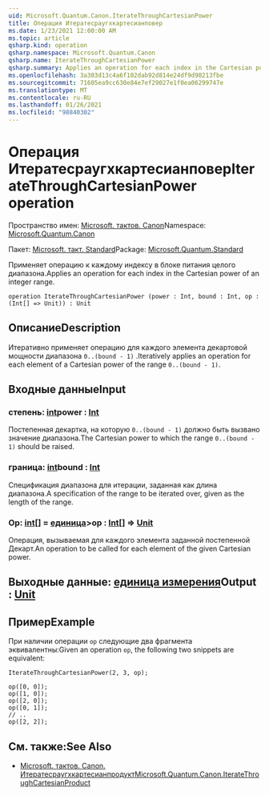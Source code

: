 ```yaml
---
uid: Microsoft.Quantum.Canon.IterateThroughCartesianPower
title: Операция Итератесраугхкартесианповер
ms.date: 1/23/2021 12:00:00 AM
ms.topic: article
qsharp.kind: operation
qsharp.namespace: Microsoft.Quantum.Canon
qsharp.name: IterateThroughCartesianPower
qsharp.summary: Applies an operation for each index in the Cartesian power of an integer range.
ms.openlocfilehash: 3a303d13c4a6f102dab92d814e24df9d90213fbe
ms.sourcegitcommit: 71605ea9cc630e84e7ef29027e1f0ea06299747e
ms.translationtype: MT
ms.contentlocale: ru-RU
ms.lasthandoff: 01/26/2021
ms.locfileid: "98840302"
---
```

# <a name="iteratethroughcartesianpower-operation"></a><span data-ttu-id="2b6b2-102">Операция Итератесраугхкартесианповер</span><span class="sxs-lookup"><span data-stu-id="2b6b2-102">IterateThroughCartesianPower operation</span></span>

<span data-ttu-id="2b6b2-103">Пространство имен: [Microsoft. тактов. Canon](xref:Microsoft.Quantum.Canon)</span><span class="sxs-lookup"><span data-stu-id="2b6b2-103">Namespace: [Microsoft.Quantum.Canon](xref:Microsoft.Quantum.Canon)</span></span>

<span data-ttu-id="2b6b2-104">Пакет: [Microsoft. такт. Standard](https://nuget.org/packages/Microsoft.Quantum.Standard)</span><span class="sxs-lookup"><span data-stu-id="2b6b2-104">Package: [Microsoft.Quantum.Standard](https://nuget.org/packages/Microsoft.Quantum.Standard)</span></span>


<span data-ttu-id="2b6b2-105">Применяет операцию к каждому индексу в блоке питания целого диапазона.</span><span class="sxs-lookup"><span data-stu-id="2b6b2-105">Applies an operation for each index in the Cartesian power of an integer range.</span></span>

```qsharp
operation IterateThroughCartesianPower (power : Int, bound : Int, op : (Int[] => Unit)) : Unit
```


## <a name="description"></a><span data-ttu-id="2b6b2-106">Описание</span><span class="sxs-lookup"><span data-stu-id="2b6b2-106">Description</span></span>

<span data-ttu-id="2b6b2-107">Итеративно применяет операцию для каждого элемента декартовой мощности диапазона `0..(bound - 1)` .</span><span class="sxs-lookup"><span data-stu-id="2b6b2-107">Iteratively applies an operation for each element of a Cartesian power of the range `0..(bound - 1)`.</span></span>

## <a name="input"></a><span data-ttu-id="2b6b2-108">Входные данные</span><span class="sxs-lookup"><span data-stu-id="2b6b2-108">Input</span></span>

### <a name="power--int"></a><span data-ttu-id="2b6b2-109">степень: [int](xref:microsoft.quantum.lang-ref.int)</span><span class="sxs-lookup"><span data-stu-id="2b6b2-109">power : [Int](xref:microsoft.quantum.lang-ref.int)</span></span>

<span data-ttu-id="2b6b2-110">Постепенная декартка, на которую `0..(bound - 1)` должно быть вызвано значение диапазона.</span><span class="sxs-lookup"><span data-stu-id="2b6b2-110">The Cartesian power to which the range `0..(bound - 1)` should be raised.</span></span>


### <a name="bound--int"></a><span data-ttu-id="2b6b2-111">граница: [int](xref:microsoft.quantum.lang-ref.int)</span><span class="sxs-lookup"><span data-stu-id="2b6b2-111">bound : [Int](xref:microsoft.quantum.lang-ref.int)</span></span>

<span data-ttu-id="2b6b2-112">Спецификация диапазона для итерации, заданная как длина диапазона.</span><span class="sxs-lookup"><span data-stu-id="2b6b2-112">A specification of the range to be iterated over, given as the length of the range.</span></span>


### <a name="op--int--unit"></a><span data-ttu-id="2b6b2-113">Op: [int](xref:microsoft.quantum.lang-ref.int)[] = [единица](xref:microsoft.quantum.lang-ref.unit)></span><span class="sxs-lookup"><span data-stu-id="2b6b2-113">op : [Int](xref:microsoft.quantum.lang-ref.int)[] => [Unit](xref:microsoft.quantum.lang-ref.unit)</span></span> 

<span data-ttu-id="2b6b2-114">Операция, вызываемая для каждого элемента заданной постепенной Декарт.</span><span class="sxs-lookup"><span data-stu-id="2b6b2-114">An operation to be called for each element of the given Cartesian power.</span></span>



## <a name="output--unit"></a><span data-ttu-id="2b6b2-115">Выходные данные: [единица измерения](xref:microsoft.quantum.lang-ref.unit)</span><span class="sxs-lookup"><span data-stu-id="2b6b2-115">Output : [Unit](xref:microsoft.quantum.lang-ref.unit)</span></span>



## <a name="example"></a><span data-ttu-id="2b6b2-116">Пример</span><span class="sxs-lookup"><span data-stu-id="2b6b2-116">Example</span></span>

<span data-ttu-id="2b6b2-117">При наличии операции `op` следующие два фрагмента эквивалентны:</span><span class="sxs-lookup"><span data-stu-id="2b6b2-117">Given an operation `op`, the following two snippets are equivalent:</span></span>

```qsharp
IterateThroughCartesianPower(2, 3, op);
```

```qsharp
op([0, 0]);
op([1, 0]);
op([2, 0]);
op([0, 1]);
// ..
op([2, 2]);
```

## <a name="see-also"></a><span data-ttu-id="2b6b2-118">См. также:</span><span class="sxs-lookup"><span data-stu-id="2b6b2-118">See Also</span></span>

- [<span data-ttu-id="2b6b2-119">Microsoft. тактов. Canon. Итератесраугхкартесианпродукт</span><span class="sxs-lookup"><span data-stu-id="2b6b2-119">Microsoft.Quantum.Canon.IterateThroughCartesianProduct</span></span>](xref:Microsoft.Quantum.Canon.IterateThroughCartesianProduct)